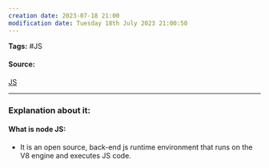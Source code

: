 ```yaml
---
creation date: 2023-07-18 21:00
modification date: Tuesday 18th July 2023 21:00:50
---
```


**Tags:** #JS 

#### Source:
[JS](https://www.scaler.com/topics/course/javascript-beginners/video/242/)

--------------------------------------

### Explanation about it:

#### What is node JS:

* It is an open source, back-end js runtime environment that runs on the V8 engine and executes JS code.
